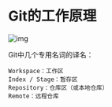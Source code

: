 # Git的工作原理

![img](https://images.shiguangping.com/imgs/20200802171230.png)

Git中几个专用名词的译名：

```
Workspace：工作区
Index / Stage：暂存区
Repository：仓库区（或本地仓库）
Remote：远程仓库
```


